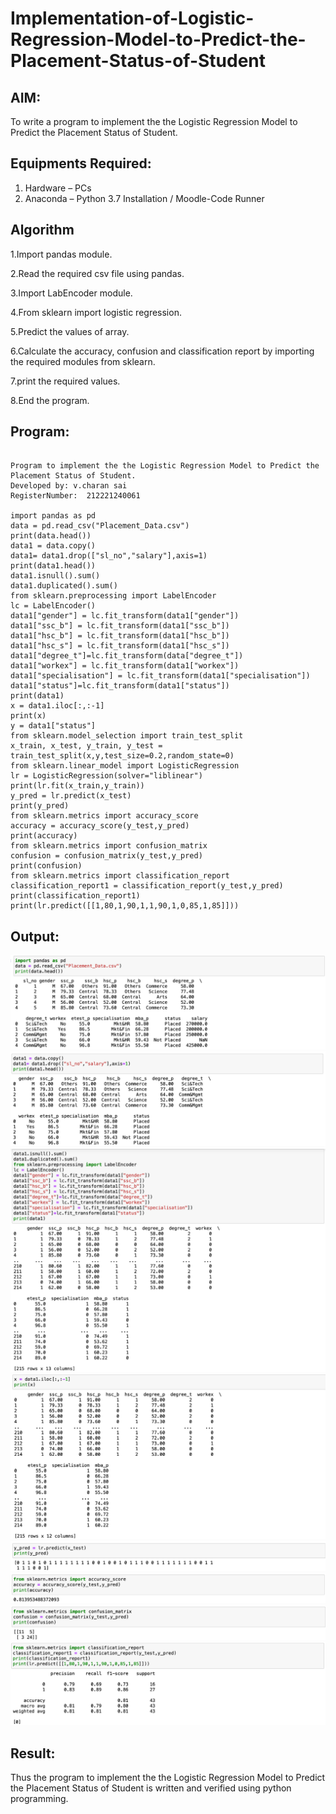 # Implementation-of-Logistic-Regression-Model-to-Predict-the-Placement-Status-of-Student

## AIM:
To write a program to implement the the Logistic Regression Model to Predict the Placement Status of Student.

## Equipments Required:
1. Hardware – PCs
2. Anaconda – Python 3.7 Installation / Moodle-Code Runner

## Algorithm
1.Import pandas module.

2.Read the required csv file using pandas.

3.Import LabEncoder module.

4.From sklearn import logistic regression.

5.Predict the values of array.

6.Calculate the accuracy, confusion and classification report by importing the required modules from sklearn.

7.print the required values.

8.End the program.

## Program:
```

Program to implement the the Logistic Regression Model to Predict the Placement Status of Student.
Developed by: v.charan sai
RegisterNumber:  212221240061

import pandas as pd
data = pd.read_csv("Placement_Data.csv")
print(data.head())
data1 = data.copy()
data1= data1.drop(["sl_no","salary"],axis=1)
print(data1.head())
data1.isnull().sum()
data1.duplicated().sum()
from sklearn.preprocessing import LabelEncoder
lc = LabelEncoder()
data1["gender"] = lc.fit_transform(data1["gender"])
data1["ssc_b"] = lc.fit_transform(data1["ssc_b"])
data1["hsc_b"] = lc.fit_transform(data1["hsc_b"])
data1["hsc_s"] = lc.fit_transform(data1["hsc_s"])
data1["degree_t"]=lc.fit_transform(data["degree_t"])
data1["workex"] = lc.fit_transform(data1["workex"])
data1["specialisation"] = lc.fit_transform(data1["specialisation"])
data1["status"]=lc.fit_transform(data1["status"])
print(data1)
x = data1.iloc[:,:-1]
print(x)
y = data1["status"]
from sklearn.model_selection import train_test_split
x_train, x_test, y_train, y_test = train_test_split(x,y,test_size=0.2,random_state=0)
from sklearn.linear_model import LogisticRegression
lr = LogisticRegression(solver="liblinear")
print(lr.fit(x_train,y_train))
y_pred = lr.predict(x_test)
print(y_pred)
from sklearn.metrics import accuracy_score
accuracy = accuracy_score(y_test,y_pred)
print(accuracy)
from sklearn.metrics import confusion_matrix
confusion = confusion_matrix(y_test,y_pred)
print(confusion)
from sklearn.metrics import classification_report
classification_report1 = classification_report(y_test,y_pred)
print(classification_report1)
print(lr.predict([[1,80,1,90,1,1,90,1,0,85,1,85]]))

```

## Output:
![output](https://github.com/charansai0/Implementation-of-Logistic-Regression-Model-to-Predict-the-Placement-Status-of-Student/blob/main/1.png?raw=true)
![output](https://github.com/charansai0/Implementation-of-Logistic-Regression-Model-to-Predict-the-Placement-Status-of-Student/blob/main/2.png?raw=true)
![output](https://github.com/charansai0/Implementation-of-Logistic-Regression-Model-to-Predict-the-Placement-Status-of-Student/blob/main/3.png?raw=true)
![output](https://github.com/charansai0/Implementation-of-Logistic-Regression-Model-to-Predict-the-Placement-Status-of-Student/blob/main/4.png?raw=true)
![output](https://github.com/charansai0/Implementation-of-Logistic-Regression-Model-to-Predict-the-Placement-Status-of-Student/blob/main/5.png?raw=true)
![output](https://github.com/charansai0/Implementation-of-Logistic-Regression-Model-to-Predict-the-Placement-Status-of-Student/blob/main/6.png?raw=true)
![output](https://github.com/charansai0/Implementation-of-Logistic-Regression-Model-to-Predict-the-Placement-Status-of-Student/blob/main/7.png?raw=true)
![output](https://github.com/charansai0/Implementation-of-Logistic-Regression-Model-to-Predict-the-Placement-Status-of-Student/blob/main/8.png?raw=true)



## Result:
Thus the program to implement the the Logistic Regression Model to Predict the Placement Status of Student is written and verified using python programming.
